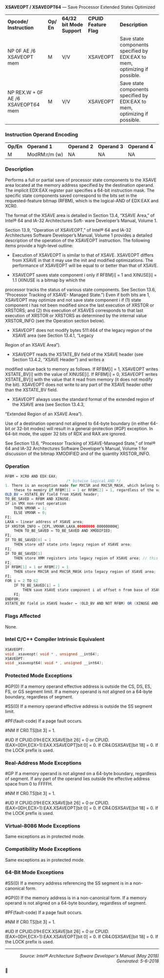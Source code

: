<b>XSAVEOPT / XSAVEOPT64</b> — Save Processor Extended States Optimized
<table>
	<tr>
		<td><b>Opcode/ Instruction</b></td>
		<td><b>Op/ En</b></td>
		<td><b>64/32 bit Mode Support</b></td>
		<td><b>CPUID Feature Flag</b></td>
		<td><b>Description</b></td>
	</tr>
	<tr>
		<td>NP 0F AE /6 XSAVEOPT mem</td>
		<td>M</td>
		<td>V/V</td>
		<td>XSAVEOPT</td>
		<td>Save state components specified by EDX:EAX to mem, optimizing if possible.</td>
	</tr>
	<tr>
		<td>NP REX.W + 0F AE /6 XSAVEOPT64 mem</td>
		<td>M</td>
		<td>V/V</td>
		<td>XSAVEOPT</td>
		<td>Save state components specified by EDX:EAX to mem, optimizing if possible.</td>
	</tr>
</table>


### Instruction Operand Encoding
<table>
	<tr>
		<td><b>Op/En</b></td>
		<td><b>Operand 1</b></td>
		<td><b>Operand 2</b></td>
		<td><b>Operand 3</b></td>
		<td><b>Operand 4</b></td>
	</tr>
	<tr>
		<td>M</td>
		<td>ModRM:r/m (w)</td>
		<td>NA</td>
		<td>NA</td>
		<td>NA</td>
	</tr>
</table>


### Description
Performs a full or partial save of processor state components to the XSAVE area located at the memory address
specified by the destination operand. The implicit EDX:EAX register pair specifies a 64-bit instruction mask. The
specific state components saved correspond to the bits set in the requested-feature bitmap (RFBM), which is the
logical-AND of EDX:EAX and XCR0.

The format of the XSAVE area is detailed in Section 13.4, “XSAVE Area,” of Intel® 64 and IA-32 Architectures Soft-
ware Developer’s Manual, Volume 1.

Section 13.9, “Operation of XSAVEOPT,” of Intel® 64 and IA-32 Architectures Software Developer’s Manual,
Volume 1 provides a detailed description of the operation of the XSAVEOPT instruction. The following items provide
a high-level outline:

 * Execution of XSAVEOPT is similar to that of XSAVE. XSAVEOPT differs from XSAVE in that it may use the init and
modified optimizations. The performance of XSAVEOPT will be equal to or better than that of XSAVE.

 *  XSAVEOPT saves state component i only if RFBM[i] = 1 and XINUSE[i] = 1.1 (XINUSE is a bitmap by which the

processor tracks the status of various state components. See Section 13.6, “Processor Tracking of XSAVE-
Managed State.”) Even if both bits are 1, XSAVEOPT may optimize and not save state component i if (1) state
component i has not been modified since the last execution of XRSTOR or XRSTORS; and (2) this execution of
XSAVES corresponds to that last execution of XRSTOR or XRSTORS as determined by the internal value
XRSTOR_INFO (see the Operation section below).

 *  XSAVEOPT does not modify bytes 511:464 of the legacy region of the XSAVE area (see Section 13.4.1, “Legacy

Region of an XSAVE Area”).

 *  XSAVEOPT reads the XSTATE_BV field of the XSAVE header (see Section 13.4.2, “XSAVE Header”) and writes a

modified value back to memory as follows. If RFBM[i] = 1, XSAVEOPT writes XSTATE_BV[i] with the value of
XINUSE[i]. If RFBM[i] = 0, XSAVEOPT writes XSTATE_BV[i] with the value that it read from memory (it does
not modify the bit). XSAVEOPT does not write to any part of the XSAVE header other than the XSTATE_BV field.

 *  XSAVEOPT always uses the standard format of the extended region of the XSAVE area (see Section 13.4.3,

“Extended Region of an XSAVE Area”).

Use of a destination operand not aligned to 64-byte boundary (in either 64-bit or 32-bit modes) will result in a
general-protection (\#GP) exception. In 64-bit mode, the upper 32 bits of RDX and RAX are ignored.

See Section 13.6, “Processor Tracking of XSAVE-Managed State,” of Intel® 64 and IA-32 Architectures Software
Developer’s Manual, Volume 1 for discussion of the bitmap XMODIFIED and of the quantity XRSTOR_INFO.

### Operation

```java
RFBM ← XCR0 AND EDX:EAX;
                            /* bitwise logical AND */
1. There is an exception made for MXCSR and MXCSR_MASK, which belong to state component 1 — SSE. XSAVEOPT always saves 
    these to memory if RFBM[1] = 1 or RFBM[2] = 1, regardless of the value of XINUSE.
OLD_BV ← XSTATE_BV field from XSAVE header;
TO_BE_SAVED ← RFBM AND XINUSE;
IF in VMX non-root operation
    THEN VMXNR ← 1;
    ELSE VMXNR ← 0;
FI;
LAXA ← linear address of XSAVE area;
IF XRSTOR_INFO = CPL,VMXNR,LAXA,00000000_00000000H
    THEN TO_BE_SAVED ← TO_BE_SAVED AND XMODIFIED;
FI;
IF TO_BE_SAVED[0] = 1
    THEN store x87 state into legacy region of XSAVE area;
FI;
IF TO_BE_SAVED[1]
    THEN store XMM registers into legacy region of XSAVE area; // this step does not save MXCSR or MXCSR_MASK
FI;
IF RFBM[1] = 1 or RFBM[2] = 1
    THEN store MXCSR and MXCSR_MASK into legacy region of XSAVE area;
FI;
FOR i ← 2 TO 62
    IF TO_BE_SAVED[i] = 1
        THEN save XSAVE state component i at offset n from base of XSAVE area (n enumerated by CPUID(EAX=0DH,ECX=i):EBX);
    FI;
ENDFOR;
XSTATE_BV field in XSAVE header ← (OLD_BV AND NOT RFBM) OR (XINUSE AND RFBM);
```
### Flags Affected
None.

### Intel C/C++ Compiler Intrinsic Equivalent
```c
XSAVEOPT:
void _xsaveopt( void * , unsigned __int64);
XSAVEOPT:
void _xsaveopt64( void * , unsigned __int64);
```
### Protected Mode Exceptions

<p>#GP(0)
If a memory operand effective address is outside the CS, DS, ES, FS, or GS segment limit.
If a memory operand is not aligned on a 64-byte boundary, regardless of segment.
<p>#SS(0)
If a memory operand effective address is outside the SS segment limit.
<p>#PF(fault-code)
If a page fault occurs.
<p>#NM
If CR0.TS[bit 3] = 1.
<p>#UD
If CPUID.01H:ECX.XSAVE[bit 26] = 0 or CPUID.(EAX=0DH,ECX=1):EAX.XSAVEOPT[bit 0] =
0.
If CR4.OSXSAVE[bit 18] = 0.
If the LOCK prefix is used.

### Real-Address Mode Exceptions
<p>#GP
If a memory operand is not aligned on a 64-byte boundary, regardless of segment.
If any part of the operand lies outside the effective address space from 0 to FFFFH.
<p>#NM
If CR0.TS[bit 3] = 1.
<p>#UD
If CPUID.01H:ECX.XSAVE[bit 26] = 0 or CPUID.(EAX=0DH,ECX=1):EAX.XSAVEOPT[bit 0] =
0.
If CR4.OSXSAVE[bit 18] = 0.
If the LOCK prefix is used.

### Virtual-8086 Mode Exceptions

Same exceptions as in protected mode.

### Compatibility Mode Exceptions

Same exceptions as in protected mode.

### 64-Bit Mode Exceptions

<p>#SS(0)
If a memory address referencing the SS segment is in a non-canonical form.
<p>#GP(0)
If the memory address is in a non-canonical form.
If a memory operand is not aligned on a 64-byte boundary, regardless of segment.
<p>#PF(fault-code)
If a page fault occurs.
<p>#NM
If CR0.TS[bit 3] = 1.
<p>#UD
If CPUID.01H:ECX.XSAVE[bit 26] = 0 or CPUID.(EAX=0DH,ECX=1):EAX.XSAVEOPT[bit 0] =
0.
If CR4.OSXSAVE[bit 18] = 0.
If the LOCK prefix is used.

 --- 
<p align="right"><i>Source: Intel® Architecture Software Developer's Manual (May 2018)<br>Generated: 5-6-2018</i></p>
